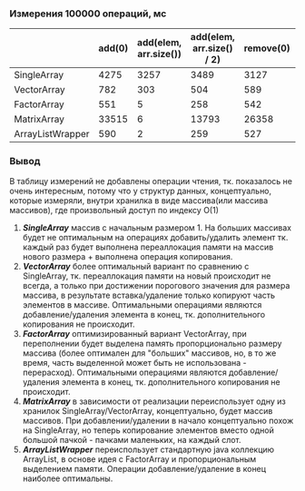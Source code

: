 ### Измерения 100000 операций, мс

|                  | add(0) | add(elem, arr.size()) | add(elem, arr.size() / 2) | remove(0) | remove(data.size() - 1) |
|------------------|--------|-----------------------|---------------------------|-----------|-------------------------|
| SingleArray      | 4275   | 3257                  | 3489                      | 3127      | 2132                    |
| VectorArray      | 782    | 303                   | 504                       | 589       | 7                       |
| FactorArray      | 551    | 5                     | 258                       | 542       | 5                       |
| MatrixArray      | 33515  | 6                     | 13793                     | 26358     | 10                      |
| ArrayListWrapper | 590    | 2                     | 259                       | 527       | 2                       |

### Вывод
В таблицу измерений не добавлены операции чтения, тк. показалось не очень интересным, потому что у структур данных, концептуально, которые измеряли, внутри хранилка в виде массива(или массива массивов), где произвольный доступ по индексу O(1)

1. ***SingleArray*** массив с начальным размером 1. На больших массивах будет не оптимальным на операциях добавить/удалить элемент тк. каждый раз будет выполнена переаллокация памяти на массив нового размера + выполнена операция копирования.
2. ***VectorArray*** более оптимальный вариант по сравнению с SingleArray, тк. переаллокация памяти на новый происходит не всегда, а только при достижении порогового значения для размера массива, в результате вставка/удаление только копируют часть элементов в массиве. Оптимальными операциями являются добавление/удаления элемента в конец, тк. дополнительного копирования не происходит.
3. ***FactorArray*** оптимизированный вариант VectorArray, при переполнении будет выделена память пропорционально размеру массива (более оптимален для "больших" массивов, но, в то же время, часть выделенной может быть не использована - перерасход). Оптимальными операциями являются добавление/удаления элемента в конец, тк. дополнительного копирования не происходит.
4. ***MatrixArray*** в зависимости от реализации переиспользует одну из хранилок SingleArray/VectorArray, концептуально, будет массив массивов. При добавлении/удалении в начало концептуально похож на SingleArray, но теперь копирование элементов вместо одной большой пачкой - пачками маленьких, на каждый слот.
5. ***ArrayListWrapper*** переиспользует стандартную java коллекцию ArrayList, в основе идея с FactorArray и пропорциональным выделением памяти. Операции добавление/удаление в конец наиболее оптимальны.
